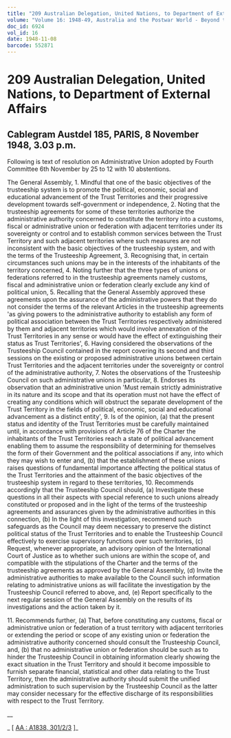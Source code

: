 ```yaml
---
title: "209 Australian Delegation, United Nations, to Department of External Affairs"
volume: "Volume 16: 1948-49, Australia and the Postwar World - Beyond the Region"
doc_id: 6924
vol_id: 16
date: 1948-11-08
barcode: 552871
---
```


# 209 Australian Delegation, United Nations, to Department of External Affairs

## Cablegram Austdel 185, PARIS, 8 November 1948, 3.03 p.m.

Following is text of resolution on Administrative Union adopted by Fourth Committee 6th November by 25 to 12 with 10 abstentions.

The General Assembly, 1. Mindful that one of the basic objectives of the trusteeship system is to promote the political, economic, social and educational advancement of the Trust Territories and their progressive development towards self-government or independence, 2. Noting that the trusteeship agreements for some of these territories authorize the administrative authority concerned to constitute the territory into a customs, fiscal or administrative union or federation with adjacent territories under its sovereignty or control and to establish common services between the Trust Territory and such adjacent territories where such measures are not inconsistent with the basic objectives of the trusteeship system, and with the terms of the Trusteeship Agreement, 3. Recognising that, in certain circumstances such unions may be in the interests of the inhabitants of the territory concerned, 4. Noting further that the three types of unions or federations referred to in the trusteeship agreements namely customs, fiscal and administrative union or federation clearly exclude any kind of political union, 5. Recalling that the General Assembly approved these agreements upon the assurance of the administrative powers that they do not consider the terms of the relevant Articles in the trusteeship agreements 'as giving powers to the administrative authority to establish any form of political association between the Trust Territories respectively administered by them and adjacent territories which would involve annexation of the Trust Territories in any sense or would have the effect of extinguishing their status as Trust Territories', 6. Having considered the observations of the Trusteeship Council contained in the report covering its second and third sessions on the existing or proposed administrative unions between certain Trust Territories and the adjacent territories under the sovereignty or control of the administrative authority, 7. Notes the observations of the Trusteeship Council on such administrative unions in particular, 8. Endorses its observation that an administrative union 'Must remain strictly administrative in its nature and its scope and that its operation must not have the effect of creating any conditions which will obstruct the separate development of the Trust Territory in the fields of political, economic, social and educational advancement as a distinct entity', 9. Is of the opinion, (a) that the present status and identity of the Trust Territories must be carefully maintained until, in accordance with provisions of Article 76 of the Charter the inhabitants of the Trust Territories reach a state of political advancement enabling them to assume the responsibility of determining for themselves the form of their Government and the political associations if any, into which they may wish to enter and, (b) that the establishment of these unions raises questions of fundamental importance affecting the political status of the Trust Territories and the attainment of the basic objectives of the trusteeship system in regard to these territories, 10. Recommends accordingly that the Trusteeship Council should, (a) Investigate these questions in all their aspects with special reference to such unions already constituted or proposed and in the light of the terms of the trusteeship agreements and assurances given by the administrative authorities in this connection, (b) In the light of this investigation, recommend such safeguards as the Council may deem necessary to preserve the distinct political status of the Trust Territories and to enable the Trusteeship Council effectively to exercise supervisory functions over such territories, (c) Request, whenever appropriate, an advisory opinion of the International Court of Justice as to whether such unions are within the scope of, and compatible with the stipulations of the Charter and the terms of the trusteeship agreements as approved by the General Assembly, (d) Invite the administrative authorities to make available to the Council such information relating to administrative unions as will facilitate the investigation by the Trusteeship Council referred to above, and, (e) Report specifically to the next regular session of the General Assembly on the results of its investigations and the action taken by it.

11\. Recommends further, (a) That, before constituting any customs, fiscal or administrative union or federation of a trust territory with adjacent territories or extending the period or scope of any existing union or federation the administrative authority concerned should consult the Trusteeship Council, and, (b) that no administrative union or federation should be such as to hinder the Trusteeship Council in obtaining information clearly showing the exact situation in the Trust Territory and should it become impossible to furnish separate financial, statistical and other data relating to the Trust Territory, then the administrative authority should submit the unified administration to such supervision by the Trusteeship Council as the latter may consider necessary for the effective discharge of its responsibilities with respect to the Trust Territory.

__

_ [ [AA : A1838, 301/2/3](http://www.naa.gov.au/cgi-bin/Search?O=I&Number=552871) ]_
